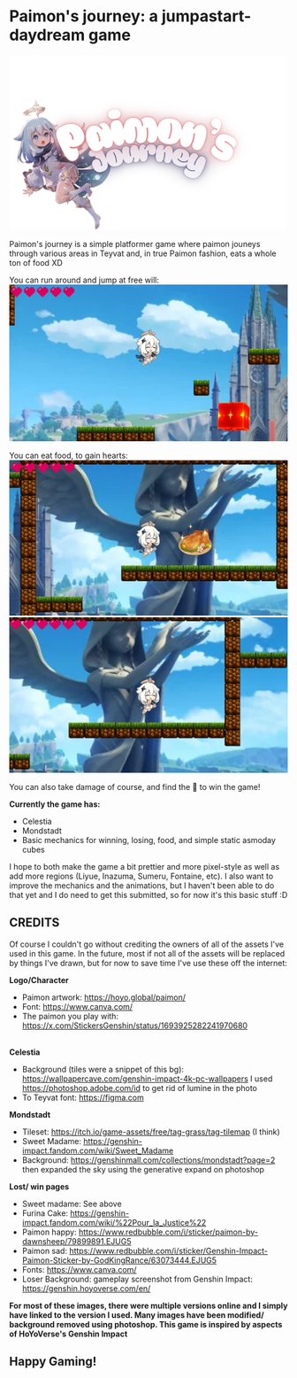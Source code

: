 # Paimon's journey: a jumpastart-daydream game

![image](/plush.png)

Paimon's journey is a simple platformer game where paimon jouneys through various areas in Teyvat and, in true Paimon fashion, eats a whole ton of food XD

You can run around and jump at free will:<br>
![image](/github-images/jumping.png)

You can eat food, to gain hearts:<br>
![image](/github-images/eating.png)
![image](/github-images/eaten.png)

You can also take damage of course, and find the 🚩 to win the game!


**Currently the game has:**

* Celestia
* Mondstadt
* Basic mechanics for winning, losing, food, and simple static asmoday cubes

I hope to both make the game a bit prettier and more pixel-style as well as add more regions (Liyue, Inazuma, Sumeru, Fontaine, etc). I also want to improve the mechanics and the animations, but I haven't been able to do that yet and I do need to get this submitted, so for now it's this basic stuff :D

## CREDITS 
Of course I couldn't go without crediting the owners of all of the assets I've used in this game. In the future, most if not all of the assets will be replaced by things I've drawn, but for now to save time I've use these off the internet:

**Logo/Character** <br>
* Paimon artwork: https://hoyo.global/paimon/
* Font: https://www.canva.com/
* The paimon you play with: https://x.com/StickersGenshin/status/1693925282241970680

<br>**Celestia** <br>
* Background (tiles were a snippet of this bg): https://wallpapercave.com/genshin-impact-4k-pc-wallpapers
 I used https://photoshop.adobe.com/id to get rid of lumine in the photo 
* To Teyvat font: https://figma.com

**Mondstadt**
* Tileset: https://itch.io/game-assets/free/tag-grass/tag-tilemap (I think)
* Sweet Madame: https://genshin-impact.fandom.com/wiki/Sweet_Madame
* Background: https://genshinmall.com/collections/mondstadt?page=2 then expanded the sky using the generative expand on photoshop

**Lost/ win pages**

* Sweet madame: See above 
* Furina Cake: https://genshin-impact.fandom.com/wiki/%22Pour_la_Justice%22
* Paimon happy: https://www.redbubble.com/i/sticker/paimon-by-dawnsheep/79899891.EJUG5
* Paimon sad: https://www.redbubble.com/i/sticker/Genshin-Impact-Paimon-Sticker-by-GodKingRance/63073444.EJUG5
* Fonts: https://www.canva.com/
* Loser Background: gameplay screenshot from Genshin Impact: https://genshin.hoyoverse.com/en/

**For most of these images, there were multiple versions online and I simply have linked to the version I used. Many images have been modified/ background removed using photoshop. This game is inspired by aspects of HoYoVerse's Genshin Impact**

## Happy Gaming!







